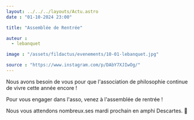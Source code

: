 ```yaml
---
layout: ../../../layouts/Actu.astro
date : "01-10-2024 23:00"

title: "Assemblée de Rentrée"

auteur :
  - lebanquet

image : "/assets/fildactus/evenements/10-01-lebanquet.jpg"

source : "https://www.instagram.com/p/DAbY7XJIwOg/"
---
```


Nous avons besoin de vous pour que l'association de philosophie continue de vivre cette année encore !

Pour vous engager dans l'asso, venez à l'assemblée de rentrée !

Nous vous attendons nombreux.ses mardi prochain en amphi Descartes. 🙌